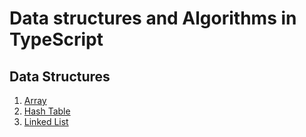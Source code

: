 # Data structures and Algorithms in TypeScript

## Data Structures

1. [Array](src/6.Array)
2. [Hash Table](src/7.HashTable)
3. [Linked List](src/8.LinkedLists)
